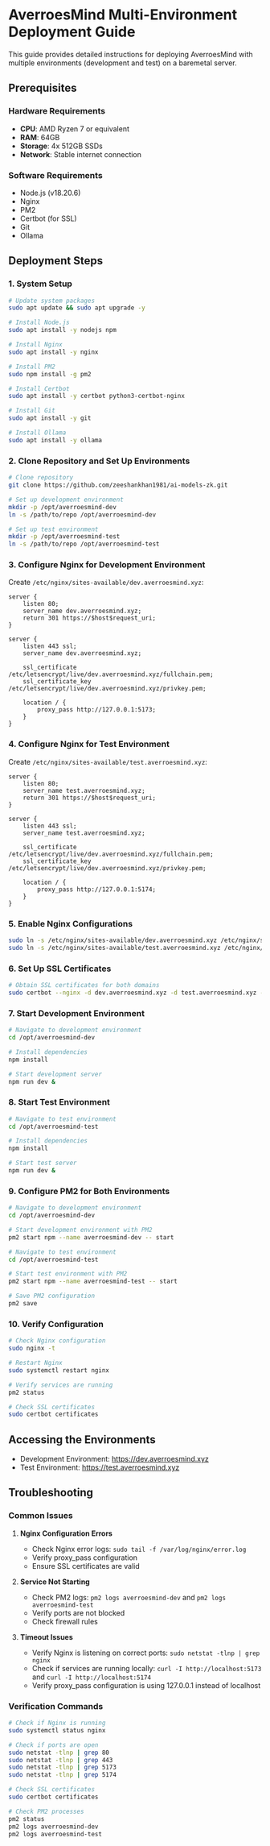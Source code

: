 # AverroesMind Multi-Environment Deployment Guide

This guide provides detailed instructions for deploying AverroesMind with multiple environments (development and test) on a baremetal server.

## Prerequisites

### Hardware Requirements
- **CPU**: AMD Ryzen 7 or equivalent
- **RAM**: 64GB
- **Storage**: 4x 512GB SSDs
- **Network**: Stable internet connection

### Software Requirements
- Node.js (v18.20.6)
- Nginx
- PM2
- Certbot (for SSL)
- Git
- Ollama

## Deployment Steps

### 1. System Setup

```bash
# Update system packages
sudo apt update && sudo apt upgrade -y

# Install Node.js
sudo apt install -y nodejs npm

# Install Nginx
sudo apt install -y nginx

# Install PM2
sudo npm install -g pm2

# Install Certbot
sudo apt install -y certbot python3-certbot-nginx

# Install Git
sudo apt install -y git

# Install Ollama
sudo apt install -y ollama
```

### 2. Clone Repository and Set Up Environments

```bash
# Clone repository
git clone https://github.com/zeeshankhan1981/ai-models-zk.git

# Set up development environment
mkdir -p /opt/averroesmind-dev
ln -s /path/to/repo /opt/averroesmind-dev

# Set up test environment
mkdir -p /opt/averroesmind-test
ln -s /path/to/repo /opt/averroesmind-test
```

### 3. Configure Nginx for Development Environment

Create `/etc/nginx/sites-available/dev.averroesmind.xyz`:

```nginx
server {
    listen 80;
    server_name dev.averroesmind.xyz;
    return 301 https://$host$request_uri;
}

server {
    listen 443 ssl;
    server_name dev.averroesmind.xyz;

    ssl_certificate /etc/letsencrypt/live/dev.averroesmind.xyz/fullchain.pem;
    ssl_certificate_key /etc/letsencrypt/live/dev.averroesmind.xyz/privkey.pem;

    location / {
        proxy_pass http://127.0.0.1:5173;
    }
}
```

### 4. Configure Nginx for Test Environment

Create `/etc/nginx/sites-available/test.averroesmind.xyz`:

```nginx
server {
    listen 80;
    server_name test.averroesmind.xyz;
    return 301 https://$host$request_uri;
}

server {
    listen 443 ssl;
    server_name test.averroesmind.xyz;

    ssl_certificate /etc/letsencrypt/live/dev.averroesmind.xyz/fullchain.pem;
    ssl_certificate_key /etc/letsencrypt/live/dev.averroesmind.xyz/privkey.pem;

    location / {
        proxy_pass http://127.0.0.1:5174;
    }
}
```

### 5. Enable Nginx Configurations

```bash
sudo ln -s /etc/nginx/sites-available/dev.averroesmind.xyz /etc/nginx/sites-enabled/
sudo ln -s /etc/nginx/sites-available/test.averroesmind.xyz /etc/nginx/sites-enabled/
```

### 6. Set Up SSL Certificates

```bash
# Obtain SSL certificates for both domains
sudo certbot --nginx -d dev.averroesmind.xyz -d test.averroesmind.xyz --non-interactive --agree-tos --email admin@averroesmind.xyz
```

### 7. Start Development Environment

```bash
# Navigate to development environment
cd /opt/averroesmind-dev

# Install dependencies
npm install

# Start development server
npm run dev &
```

### 8. Start Test Environment

```bash
# Navigate to test environment
cd /opt/averroesmind-test

# Install dependencies
npm install

# Start test server
npm run dev &
```

### 9. Configure PM2 for Both Environments

```bash
# Navigate to development environment
cd /opt/averroesmind-dev

# Start development environment with PM2
pm2 start npm --name averroesmind-dev -- start

# Navigate to test environment
cd /opt/averroesmind-test

# Start test environment with PM2
pm2 start npm --name averroesmind-test -- start

# Save PM2 configuration
pm2 save
```

### 10. Verify Configuration

```bash
# Check Nginx configuration
sudo nginx -t

# Restart Nginx
sudo systemctl restart nginx

# Verify services are running
pm2 status

# Check SSL certificates
sudo certbot certificates
```

## Accessing the Environments

- Development Environment: https://dev.averroesmind.xyz
- Test Environment: https://test.averroesmind.xyz

## Troubleshooting

### Common Issues

1. **Nginx Configuration Errors**
   - Check Nginx error logs: `sudo tail -f /var/log/nginx/error.log`
   - Verify proxy_pass configuration
   - Ensure SSL certificates are valid

2. **Service Not Starting**
   - Check PM2 logs: `pm2 logs averroesmind-dev` and `pm2 logs averroesmind-test`
   - Verify ports are not blocked
   - Check firewall rules

3. **Timeout Issues**
   - Verify Nginx is listening on correct ports: `sudo netstat -tlnp | grep nginx`
   - Check if services are running locally: `curl -I http://localhost:5173` and `curl -I http://localhost:5174`
   - Verify proxy_pass configuration is using 127.0.0.1 instead of localhost

### Verification Commands

```bash
# Check if Nginx is running
sudo systemctl status nginx

# Check if ports are open
sudo netstat -tlnp | grep 80
sudo netstat -tlnp | grep 443
sudo netstat -tlnp | grep 5173
sudo netstat -tlnp | grep 5174

# Check SSL certificates
sudo certbot certificates

# Check PM2 processes
pm2 status
pm2 logs averroesmind-dev
pm2 logs averroesmind-test
```
